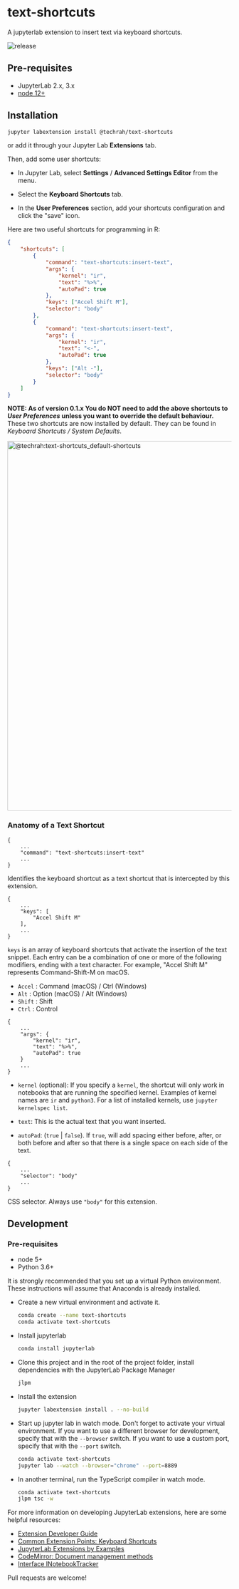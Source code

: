 # text-shortcuts

A jupyterlab extension to insert text via keyboard shortcuts.

![release](https://github.com/ttimbers/jupyterext-text-shortcuts/workflows/release/badge.svg?branch=master)

## Pre-requisites

-   JupyterLab 2.x, 3.x
-   [node 12+](https://nodejs.org)

## Installation

```bash
jupyter labextension install @techrah/text-shortcuts
```

or add it through your Jupyter Lab **Extensions** tab.

Then, add some user shortcuts:

-   In Jupyter Lab, select **Settings** / **Advanced Settings Editor** from the menu.

-   Select the **Keyboard Shortcuts** tab.

-   In the **User Preferences** section, add your shortcuts configuration and click the "save" icon.

Here are two useful shortcuts for programming in R:

```json
{
    "shortcuts": [
        {
            "command": "text-shortcuts:insert-text",
            "args": {
                "kernel": "ir",
                "text": "%>%",
                "autoPad": true
            },
            "keys": ["Accel Shift M"],
            "selector": "body"
        },
        {
            "command": "text-shortcuts:insert-text",
            "args": {
                "kernel": "ir",
                "text": "<-",
                "autoPad": true
            },
            "keys": ["Alt -"],
            "selector": "body"
        }
    ]
}
```

**NOTE: As of version 0.1.x You do NOT need to add the above shortcuts to _User Preferences_ unless you want to override the default behaviour.** These two shortcuts are now installed by default. They can be found in _Keyboard Shortcuts / System Defaults_.

<img width="830" alt="@techrah:text-shortcuts_default-shortcuts" src="https://user-images.githubusercontent.com/600471/90961403-86083e00-e45d-11ea-85d7-c98c2b1cd2c9.png">

### Anatomy of a Text Shortcut

```
{
    ...
    "command": "text-shortcuts:insert-text"
    ...
}
```

Identifies the keyboard shortcut as a text shortcut that is intercepted by this extension.

```
{
    ...
    "keys": [
        "Accel Shift M"
    ],
    ...
}
```

`keys` is an array of keyboard shortcuts that activate the insertion of the text snippet. Each entry can be a combination of one or more of the following modifiers, ending with a text character. For example, "Accel Shift M" represents Command-Shift-M on macOS.

-   `Accel` : Command (macOS) / Ctrl (Windows)
-   `Alt` : Option (macOS) / Alt (Windows)
-   `Shift` : Shift
-   `Ctrl` : Control

```
{
    ...
    "args": {
        "kernel": "ir",
        "text": "%>%",
        "autoPad": true
    }
    ...
}
```

-   `kernel` (optional): If you specify a `kernel`, the shortcut will only work in notebooks that are running the specified kernel. Examples of kernel names are `ir` and `python3`. For a list of installed kernels, use `jupyter kernelspec list`.

-   `text`: This is the actual text that you want inserted.

-   `autoPad`: (`true` | `false`). If `true`, will add spacing either before, after, or both before and after so that there is a single space on each side of the text.

```
{
    ...
    "selector": "body"
    ...
}
```

CSS selector. Always use `"body"` for this extension.

## Development

### Pre-requisites

-   node 5+
-   Python 3.6+

It is strongly recommended that you set up a virtual Python environment. These instructions will assume that Anaconda is already installed.

-   Create a new virtual environment and activate it.

    ```bash
    conda create --name text-shortcuts
    conda activate text-shortcuts
    ```

-   Install jupyterlab

    ```bash
    conda install jupyterlab
    ```

-   Clone this project and in the root of the project folder, install dependencies with the JupyterLab Package Manager

    ```bash
    jlpm
    ```

-   Install the extension

    ```bash
    jupyter labextension install . --no-build
    ```

-   Start up jupyter lab in watch mode. Don't forget to activate your virtual environment. If you want to use a different browser for development, specify that with the `--browser` switch. If you want to use a custom port, specify that with the `--port` switch.

    ```bash
    conda activate text-shortcuts
    jupyter lab --watch --browser="chrome" --port=8889
    ```

-   In another terminal, run the TypeScript compiler in watch mode.

    ```bash
    conda activate text-shortcuts
    jlpm tsc -w
    ```

For more information on developing JupyterLab extensions, here are some helpful resources:

-   [Extension Developer Guide][1]
-   [Common Extension Points: Keyboard Shortcuts][2]
-   [JupyterLab Extensions by Examples][3]
-   [CodeMirror: Document management methods][4]
-   [Interface INotebookTracker][5]

Pull requests are welcome!

[1]: https://jupyterlab.readthedocs.io/en/stable/extension/extension_dev.html
[2]: https://jupyterlab.readthedocs.io/en/stable/extension/extension_points.html#keyboard-shortcuts
[3]: https://github.com/jupyterlab/extension-examples
[4]: https://codemirror.net/doc/manual.html#api_doc
[5]: https://jupyterlab.github.io/jupyterlab/interfaces/_notebook_src_index_.inotebooktracker.html
